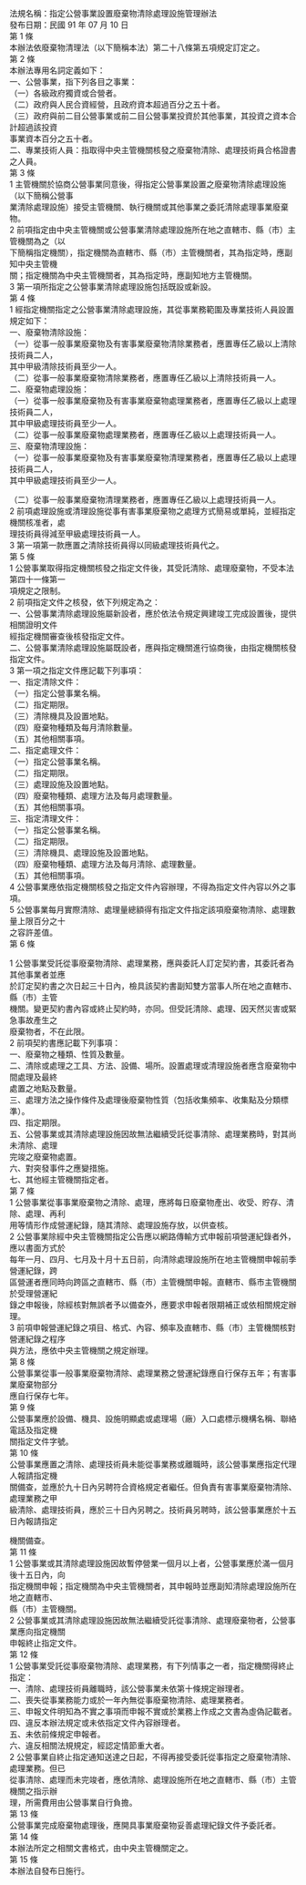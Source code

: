 法規名稱：指定公營事業設置廢棄物清除處理設施管理辦法  
發布日期：民國 91 年 07 月 10 日  
第 1 條  
本辦法依廢棄物清理法（以下簡稱本法）第二十八條第五項規定訂定之。  
第 2 條  
本辦法專用名詞定義如下：  
一、公營事業，指下列各目之事業：  
（一）各級政府獨資或合營者。  
（二）政府與人民合資經營，且政府資本超過百分之五十者。  
（三）政府與前二目公營事業或前二目公營事業投資於其他事業，其投資之資本合計超過該投資  
事業資本百分之五十者。  
二、專業技術人員：指取得中央主管機關核發之廢棄物清除、處理技術員合格證書之人員。  
第 3 條  
1 主管機關於協商公營事業同意後，得指定公營事業設置之廢棄物清除處理設施（以下簡稱公營事  
業清除處理設施）接受主管機關、執行機關或其他事業之委託清除處理事業廢棄物。  
2 前項指定由中央主管機關或公營事業清除處理設施所在地之直轄市、縣（市）主管機關為之（以  
下簡稱指定機關），指定機關為直轄市、縣（市）主管機關者，其為指定時，應副知中央主管機  
關；指定機關為中央主管機關者，其為指定時，應副知地方主管機關。  
3 第一項所指定之公營事業清除處理設施包括既設或新設。  
第 4 條  
1 經指定機關指定之公營事業清除處理設施，其從事業務範圍及專業技術人員設置規定如下：  
一、廢棄物清除設施：  
（一）從事一般事業廢棄物及有害事業廢棄物清除業務者，應置專任乙級以上清除技術員二人，  
其中甲級清除技術員至少一人。  
（二）從事一般事業廢棄物清除業務者，應置專任乙級以上清除技術員一人。  
二、廢棄物處理設施：  
（一）從事一般事業廢棄物及有害事業廢棄物處理業務者，應置專任乙級以上處理技術員二人，  
其中甲級處理技術員至少一人。  
（二）從事一般事業廢棄物處理業務者，應置專任乙級以上處理技術員一人。  
三、廢棄物清理設施：  
（一）從事一般事業廢棄物及有害事業廢棄物清理業務者，應置專任乙級以上處理技術員二人，  
其中甲級處理技術員至少一人。  


（二）從事一般事業廢棄物清理業務者，應置專任乙級以上處理技術員一人。  
2 前項處理設施或清理設施從事有害事業廢棄物之處理方式簡易或單純，並經指定機關核准者，處  
理技術員得減至甲級處理技術員一人。  
3 第一項第一款應置之清除技術員得以同級處理技術員代之。  
第 5 條  
1 公營事業取得指定機關核發之指定文件後，其受託清除、處理廢棄物，不受本法第四十一條第一  
項規定之限制。  
2 前項指定文件之核發，依下列規定為之：  
一、公營事業清除處理設施屬新設者，應於依法令規定興建竣工完成設置後，提供相關證明文件  
經指定機關審查後核發指定文件。  
二、公營事業清除處理設施屬既設者，應與指定機關進行協商後，由指定機關核發指定文件。  
3 第一項之指定文件應記載下列事項：  
一、指定清除文件：  
（一）指定公營事業名稱。  
（二）指定期限。  
（三）清除機具及設置地點。  
（四）廢棄物種類及每月清除數量。  
（五）其他相關事項。  
二、指定處理文件：  
（一）指定公營事業名稱。  
（二）指定期限。  
（三）處理設施及設置地點。  
（四）廢棄物種類、處理方法及每月處理數量。  
（五）其他相關事項。  
三、指定清理文件：  
（一）指定公營事業名稱。  
（二）指定期限。  
（三）清除機具、處理設施及設置地點。  
（四）廢棄物種類、處理方法及每月清除、處理數量。  
（五）其他相關事項。  
4 公營事業應依指定機關核發之指定文件內容辦理，不得為指定文件內容以外之事項。  
5 公營事業每月實際清除、處理量總額得有指定文件指定該項廢棄物清除、處理數量上限百分之十  
之容許差值。  
第 6 條  


1 公營事業受託從事廢棄物清除、處理業務，應與委託人訂定契約書，其委託者為其他事業者並應  
於訂定契約書之次日起三十日內，檢具該契約書副知雙方當事人所在地之直轄市、縣（市）主管  
機關。變更契約書內容或終止契約時，亦同。但受託清除、處理、因天然災害或緊急事故產生之  
廢棄物者，不在此限。  
2 前項契約書應記載下列事項：  
一、廢棄物之種類、性質及數量。  
二、清除或處理之工具、方法、設備、場所。設置處理或清理設施者應含廢棄物中間處理及最終  
處置之地點及數量。  
三、處理方法之操作條件及處理後廢棄物性質（包括收集頻率、收集點及分類標準）。  
四、指定期限。  
五、公營事業或其清除處理設施因故無法繼續受託從事清除、處理業務時，對其尚未清除、處理  
完竣之廢棄物處置。  
六、對突發事件之應變措施。  
七、其他經主管機關指定者。  
第 7 條  
1 公營事業從事事業廢棄物之清除、處理，應將每日廢棄物產出、收受、貯存、清除、處理、再利  
用等情形作成營運紀錄，隨其清除、處理設施存放，以供查核。  
2 公營事業除經中央主管機關指定公告應以網路傳輸方式申報前項營運紀錄者外，應以書面方式於  
每年一月、四月、七月及十月十五日前，向清除處理設施所在地主管機關申報前季營運紀錄，跨  
區營運者應同時向跨區之直轄市、縣（市）主管機關申報。直轄市、縣市主管機關於受理營運紀  
錄之申報後，除經核對無誤者予以備查外，應要求申報者限期補正或依相關規定辦理。  
3 前項申報營運紀錄之項目、格式、內容、頻率及直轄市、縣（市）主管機關核對營運紀錄之程序  
與方法，應依中央主管機關之規定辦理。  
第 8 條  
公營事業從事一般事業廢棄物清除、處理業務之營運紀錄應自行保存五年；有害事業廢棄物部分  
應自行保存七年。  
第 9 條  
公營事業應於設備、機具、設施明顯處或處理場（廠）入口處標示機構名稱、聯絡電話及指定機  
關指定文件字號。  
第 10 條  
公營事業應置之清除、處理技術員未能從事業務或離職時，該公營事業應指定代理人報請指定機  
關備查，並應於九十日內另聘符合資格規定者繼任。但負責有害事業廢棄物清除、處理業務之甲  
級清除、處理技術員，應於三十日內另聘之。技術員另聘時，該公營事業應於十五日內報請指定  


機關備查。  
第 11 條  
1 公營事業或其清除處理設施因故暫停營業一個月以上者，公營事業應於滿一個月後十五日內，向  
指定機關申報；指定機關為中央主管機關者，其申報時並應副知清除處理設施所在地之直轄市、  
縣（市）主管機關。  
2 公營事業或其清除處理設施因故無法繼續受託從事清除、處理廢棄物者，公營事業應向指定機關  
申報終止指定文件。  
第 12 條  
1 公營事業受託從事廢棄物清除、處理業務，有下列情事之一者，指定機關得終止指定：  
一、清除、處理技術員離職時，該公營事業未依第十條規定辦理者。  
二、喪失從事業務能力或於一年內無從事廢棄物清除、處理業務者。  
三、申報文件明知為不實之事項而申報不實或於業務上作成之文書為虛偽記載者。  
四、違反本辦法規定或未依指定文件內容辦理者。  
五、未依前條規定申報者。  
六、違反相關法規規定，經認定情節重大者。  
2 公營事業自終止指定通知送達之日起，不得再接受委託從事指定之廢棄物清除、處理業務。但已  
從事清除、處理而未完竣者，應依清除、處理設施所在地之直轄市、縣（市）主管機關之指示辦  
理，所需費用由公營事業自行負擔。  
第 13 條  
公營事業完成廢棄物處理後，應開具事業廢棄物妥善處理紀錄文件予委託者。  
第 14 條  
本辦法所定之相關文書格式，由中央主管機關定之。  
第 15 條  
本辦法自發布日施行。  


